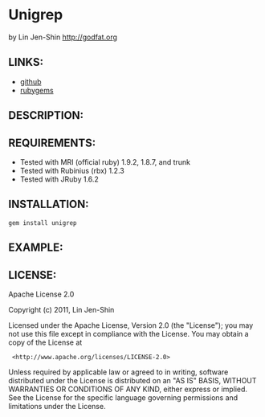 # Unigrep
by Lin Jen-Shin <http://godfat.org>

## LINKS:

* [github](http://github.com/godfat/unigrep)
* [rubygems](http://rubygems.org/gems/unigrep)

## DESCRIPTION:


## REQUIREMENTS:

* Tested with MRI (official ruby) 1.9.2, 1.8.7, and trunk
* Tested with Rubinius (rbx) 1.2.3
* Tested with JRuby 1.6.2

## INSTALLATION:

    gem install unigrep

## EXAMPLE:



## LICENSE:

  Apache License 2.0

  Copyright (c) 2011, Lin Jen-Shin

  Licensed under the Apache License, Version 2.0 (the "License");
  you may not use this file except in compliance with the License.
  You may obtain a copy of the License at

     <http://www.apache.org/licenses/LICENSE-2.0>

  Unless required by applicable law or agreed to in writing, software
  distributed under the License is distributed on an "AS IS" BASIS,
  WITHOUT WARRANTIES OR CONDITIONS OF ANY KIND, either express or implied.
  See the License for the specific language governing permissions and
  limitations under the License.
